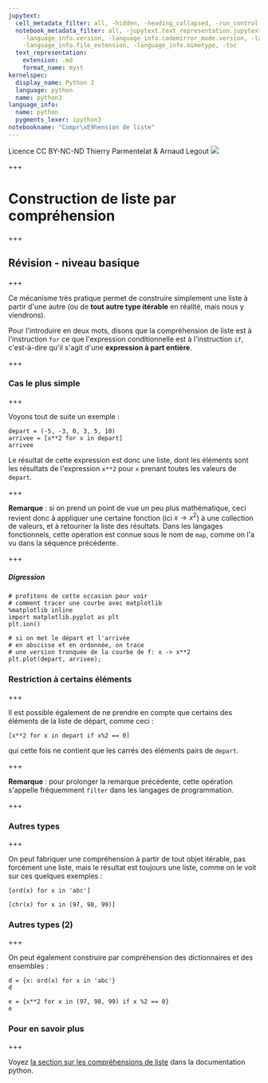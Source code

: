 ```yaml
---
jupytext:
  cell_metadata_filter: all, -hidden, -heading_collapsed, -run_control, -trusted
  notebook_metadata_filter: all, -jupytext.text_representation.jupytext_version, -jupytext.text_representation.format_version,
    -language_info.version, -language_info.codemirror_mode.version, -language_info.codemirror_mode,
    -language_info.file_extension, -language_info.mimetype, -toc
  text_representation:
    extension: .md
    format_name: myst
kernelspec:
  display_name: Python 3
  language: python
  name: python3
language_info:
  name: python
  pygments_lexer: ipython3
notebookname: "Compr\xE9hension de liste"
---
```


<div class="licence">
<span>Licence CC BY-NC-ND</span>
<span>Thierry Parmentelat &amp; Arnaud Legout</span>
<span><img src="media/both-logos-small-alpha.png" /></span>
</div>

+++

# Construction de liste par compréhension

+++

## Révision - niveau basique

+++

Ce mécanisme très pratique permet de construire simplement une liste à partir d'une autre (ou de **tout autre type itérable** en réalité, mais nous y viendrons).

Pour l'introduire en deux mots, disons que la compréhension de liste est à l'instruction `for` ce que l'expression conditionnelle est à l'instruction  `if`, c'est-à-dire qu'il s'agit d'une **expression à part entière**.

+++

### Cas le plus simple

+++

Voyons tout de suite un exemple :

```{code-cell} ipython3
depart = (-5, -3, 0, 3, 5, 10)
arrivee = [x**2 for x in depart]
arrivee
```

Le résultat de cette expression est donc une liste, dont les éléments sont les résultats de l'expression `x**2` pour `x` prenant toutes les valeurs de `depart`.

+++

**Remarque** : si on prend un point de vue un peu plus mathématique, ceci revient donc à appliquer une certaine fonction (ici $x \rightarrow x^2$) à une collection de valeurs, et à retourner la liste des résultats. Dans les langages fonctionnels, cette opération est connue sous le nom de `map`, comme on l'a vu dans la séquence précédente.

+++

##### Digression

```{code-cell} ipython3
# profitons de cette occasion pour voir 
# comment tracer une courbe avec matplotlib
%matplotlib inline
import matplotlib.pyplot as plt
plt.ion()
```

```{code-cell} ipython3
# si on met le départ et l'arrivée 
# en abscisse et en ordonnée, on trace
# une version tronquée de la courbe de f: x -> x**2
plt.plot(depart, arrivee);
```

### Restriction à certains éléments

+++

Il est possible également de ne prendre en compte que certains des éléments de la liste de départ, comme ceci :

```{code-cell} ipython3
[x**2 for x in depart if x%2 == 0]
```

qui cette fois ne contient que les carrés des éléments pairs de `depart`.

+++

**Remarque** : pour prolonger la remarque précédente, cette opération s'appelle fréquemment `filter` dans les langages de programmation.

+++

### Autres types

+++

On peut fabriquer une compréhension à partir de tout objet itérable, pas forcément une liste, mais le résultat est toujours une liste, comme on le voit sur ces quelques exemples :

```{code-cell} ipython3
[ord(x) for x in 'abc']
```

```{code-cell} ipython3
[chr(x) for x in (97, 98, 99)]
```

### Autres types (2)

+++

On peut également construire par compréhension des dictionnaires et des ensembles :

```{code-cell} ipython3
d = {x: ord(x) for x in 'abc'}
d
```

```{code-cell} ipython3
e = {x**2 for x in (97, 98, 99) if x %2 == 0}
e
```

### Pour en savoir plus

+++

Voyez [la section sur les compréhensions de liste](https://docs.python.org/3/tutorial/datastructures.html#list-comprehensions) dans la documentation python.
